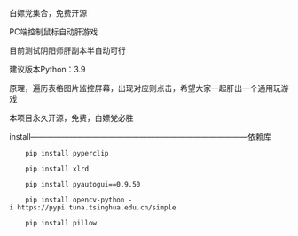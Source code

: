 白嫖党集合，免费开源

PC端控制鼠标自动肝游戏

目前测试阴阳师肝副本半自动可行

建议版本Python：3.9

原理，遍历表格图片监控屏幕，出现对应则点击，希望大家一起肝出一个通用玩游戏

本项目永久开源，免费，白嫖党必胜

install————————————————————————————依赖库

        pip install pyperclip
        
        pip install xlrd
        
        pip install pyautogui==0.9.50
        
        pip install opencv-python -i https://pypi.tuna.tsinghua.edu.cn/simple
        
        pip install pillow
